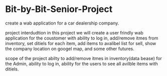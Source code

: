 # Bit-by-Bit-Senior-Project
 create a wab application for a car dealership company.

 project interdudtion 
 in this project we will create a user frindly wab application for the coustomer with ability to log in, add/remove itmes from inventory, set ditiels for each item, add items to avalibel list for sell, show the company location on googel map, and some other futures.
 
 scope of the project
 abilty to add/remove itmes in inventory(data bease) for the Admin, ability to log in, ability for the users to see all avilble items with ditiels.
